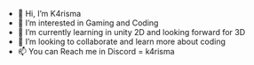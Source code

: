 - 👋 Hi, I’m K4risma
- 👀 I’m interested in Gaming and Coding 
- 🌱 I’m currently learning in unity 2D and looking forward for 3D
- 💞️ I’m looking to collaborate and learn more about coding
- 📫 You can Reach me in Discord = k4risma

<!---
K4risma/K4risma is a ✨ special ✨ repository because its `README.md` (this file) appears on your GitHub profile.
You can click the Preview link to take a look at your changes.
--->
